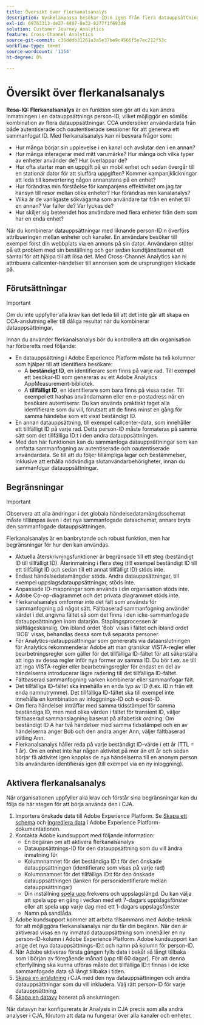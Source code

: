 ```yaml
---
title: Översikt över flerkanalsanalys
description: Nyckelanpassa besökar-ID:n igen från flera datauppsättningar för att knyta ihop besökare.
exl-id: 69763313-de27-4487-8e32-8277f1f693d8
solution: Customer Journey Analytics
feature: Cross-Channel Analytics
source-git-commit: c36dddb31261a3a5e37be9c4566f5e7ec212f53c
workflow-type: tm+mt
source-wordcount: '1154'
ht-degree: 0%

---
```


# Översikt över flerkanalsanalys

**Resa-IQ: Flerkanalsanalys** är en funktion som gör att du kan ändra inmatningen i en datauppsättnings person-ID, vilket möjliggör en sömlös kombination av flera datauppsättningar. CCA undersöker användardata från både autentiserade och oautentiserade sessioner för att generera ett sammanfogat ID. Med flerkanalsanalys kan ni besvara frågor som:

* Hur många börjar sin upplevelse i en kanal och avslutar den i en annan?
* Hur många interagerar med mitt varumärke? Hur många och vilka typer av enheter använder de? Hur överlappar de?
* Hur ofta startar man en uppgift på en mobil enhet och sedan övergår till en stationär dator för att slutföra uppgiften? Kommer kampanjklickningar att leda till konvertering någon annanstans på en enhet?
* Hur förändras min förståelse för kampanjens effektivitet om jag tar hänsyn till resor mellan olika enheter? Hur förändras min kanalanalys?
* Vilka är de vanligaste sökvägarna som användare tar från en enhet till en annan? Var faller de? Var lyckas de?
* Hur skiljer sig beteendet hos användare med flera enheter från dem som har en enda enhet?

När du kombinerar datauppsättningar med liknande person-ID:n överförs attribueringen mellan enheter och kanaler. En användare besöker till exempel först din webbplats via en annons på sin dator. Användaren stöter på ett problem med sin beställning och ger sedan kundtjänstteamet ett samtal för att hjälpa till att lösa det. Med Cross-Channel Analytics kan ni attribuera callcenter-händelser till annonsen som de ursprungligen klickade på.

## Förutsättningar

>[!IMPORTANT]
>
>Om du inte uppfyller alla krav kan det leda till att det inte går att skapa en CCA-anslutning eller till dåliga resultat när du kombinerar datauppsättningar.

Innan du använder flerkanalsanalys bör du kontrollera att din organisation har förberetts med följande:

* En datauppsättning i Adobe Experience Platform måste ha två kolumner som hjälper till att identifiera besökare:
   * A **beständigt ID**, en identifierare som finns på varje rad. Till exempel ett besökar-ID som genereras av ett Adobe Analytics AppMeasurement-bibliotek.
   * A **tillfälligt ID**, en identifierare som bara finns på vissa rader. Till exempel ett hashas användarnamn eller en e-postadress när en besökare autentiserar. Du kan använda praktiskt taget alla identifierare som du vill, förutsatt att de finns minst en gång för samma händelse som ett visst beständigt ID.
* En annan datauppsättning, till exempel callcenter-data, som innehåller ett tillfälligt ID på varje rad. Detta person-ID måste formateras på samma sätt som det tillfälliga ID:t i den andra datauppsättningen.
* Med den här funktionen kan du sammanfoga datauppsättningar som kan omfatta sammanfogning av autentiserade och oautentiserade användardata. Se till att du följer tillämpliga lagar och bestämmelser, inklusive att erhålla nödvändiga slutanvändarbehörigheter, innan du sammanfogar datauppsättningar.

## Begränsningar

>[!IMPORTANT]
>
>Observera att alla ändringar i det globala händelsedatamängdsschemat måste tillämpas även i det nya sammanfogade dataschemat, annars bryts den sammanfogade datauppsättningen.

Flerkanalsanalys är en banbrytande och robust funktion, men har begränsningar för hur den kan användas.

* Aktuella återskrivningsfunktioner är begränsade till ett steg (beständigt ID till tillfälligt ID). Återinmatning i flera steg (till exempel beständigt ID till ett tillfälligt ID och sedan till ett annat tillfälligt ID) stöds inte.
* Endast händelsedatamängder stöds. Andra datauppsättningar, till exempel uppslagsdatauppsättningar, stöds inte.
* Anpassade ID-mappningar som används i din organisation stöds inte.
* Adobe Co-op-diagrammet och det privata diagrammet stöds inte.
* Flerkanalsanalys omformar inte det fält som används för sammanfogning på något sätt. Fältbaserad sammanfogning använder värdet i det angivna fältet så som det finns i den icke-sammanfogade datauppsättningen inom datarjön. Staplingsprocessen är skiftlägeskänslig. Om ibland ordet &#39;Bob&#39; visas i fältet och ibland ordet &#39;BOB&#39; visas, behandlas dessa som två separata personer.
* För Analytics-datauppsättningar som genererats via dataanslutningen för Analytics rekommenderar Adobe att man granskar VISTA-regler eller bearbetningsregler som gäller för det tillfälliga ID-fältet för att säkerställa att inga av dessa regler inför nya former av samma ID. Du bör t.ex. se till att inga VISTA-regler eller bearbetningsregler för endast en del av händelserna introducerar lägre radering till det tillfälliga ID-fältet.
* Fältbaserad sammanfogning varken kombinerar eller sammanfogar fält.
* Det tillfälliga ID-fältet ska innehålla en enda typ av ID (t.ex. ID:n från ett enda namnutrymme). Det tillfälliga ID-fältet ska till exempel inte innehålla en kombination av inloggnings-ID och e-post-ID.
* Om flera händelser inträffar med samma tidsstämpel för samma beständiga ID, men med olika värden i fältet för transient ID, väljer fältbaserad sammanslagning baserat på alfabetisk ordning. Om beständigt ID A har två händelser med samma tidsstämpel och en av händelserna anger Bob och den andra anger Ann, väljer fältbaserad stitling Ann.
* Flerkanalsanalys håller reda på varje beständigt ID-värde i ett år (TTL = 1 år). Om en enhet inte har någon aktivitet på mer än ett år och sedan börjar få aktivitet igen kopplas de nya händelserna till en anonym person tills användaren identifieras igen (till exempel via en ny inloggning).


## Aktivera flerkanalsanalys

När organisationen uppfyller alla krav och förstår sina begränsningar kan du följa de här stegen för att börja använda den i CJA.

1. Importera önskade data till Adobe Experience Platform. Se [Skapa ett schema](https://experienceleague.adobe.com/docs/experience-platform/xdm/tutorials/create-schema-ui.html) och [Ingrediera data](https://experienceleague.adobe.com/docs/experience-platform/ingestion/home.html) i Adobe Experience Platform-dokumentationen.
1. Kontakta Adobe kundsupport med följande information:
   * En begäran om att aktivera flerkanalsanalys
   * Datauppsättnings-ID för den datauppsättning som du vill ändra inmatning för
   * Kolumnnamnet för det beständiga ID:t för den önskade datauppsättningen (identifierare som visas på varje rad)
   * Kolumnnamnet för det tillfälliga ID:t för den önskade datauppsättningen (länken för personidentifierare mellan datauppsättningar)
   * Din inställning [spela upp](replay.md) frekvens och uppslagslängd. Du kan välja att spela upp en gång i veckan med ett 7-dagars uppslagsfönster eller att spela upp varje dag med ett 1-dagars uppslagsfönster
   * Namn på sandlåda.
1. Adobe kundsupport kommer att arbeta tillsammans med Adobe-teknik för att möjliggöra flerkanalsanalys när du får din begäran. När den är aktiverad visas en ny inmatad datauppsättning som innehåller en ny person-ID-kolumn i Adobe Experience Platform. Adobe kundsupport kan ange det nya datauppsättnings-ID:t och namn på kolumn för person-ID.
1. När Adobe aktiveras första gången fylls data i bakåt så långt tillbaka som i början av föregående månad (upp till 60 dagar). För att denna efterfyllning ska kunna utföras måste det tillfälliga ID:t finnas i de icke sammanfogade data så långt tillbaka i tiden.
1. [Skapa en anslutning](../create-connection.md) i CJA med den nya datauppsättningen och andra datauppsättningar som du vill inkludera. Välj rätt person-ID för varje datauppsättning.
1. [Skapa en datavy](/help/data-views/create-dataview.md) baserat på anslutningen.

<!-- To do: Paragraph on backfill once product and marketing determine the best way forward. -->

När datavyn har konfigurerats är Analysis in CJA precis som alla andra analyser i CJA, förutom att data nu fungerar över alla kanaler och enheter.
